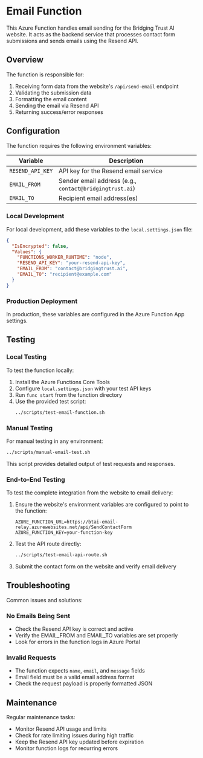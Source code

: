 # Email Function

This Azure Function handles email sending for the Bridging Trust AI website. It acts as the backend service that processes contact form submissions and sends emails using the Resend API.

## Overview

The function is responsible for:
1. Receiving form data from the website's `/api/send-email` endpoint
2. Validating the submission data
3. Formatting the email content
4. Sending the email via Resend API
5. Returning success/error responses

## Configuration

The function requires the following environment variables:

| Variable | Description |
|----------|-------------|
| `RESEND_API_KEY` | API key for the Resend email service |
| `EMAIL_FROM` | Sender email address (e.g., `contact@bridgingtrust.ai`) |
| `EMAIL_TO` | Recipient email address(es) |

### Local Development

For local development, add these variables to the `local.settings.json` file:

```json
{
  "IsEncrypted": false,
  "Values": {
    "FUNCTIONS_WORKER_RUNTIME": "node",
    "RESEND_API_KEY": "your-resend-api-key",
    "EMAIL_FROM": "contact@bridgingtrust.ai",
    "EMAIL_TO": "recipient@example.com"
  }
}
```

### Production Deployment

In production, these variables are configured in the Azure Function App settings.

## Testing

### Local Testing

To test the function locally:

1. Install the Azure Functions Core Tools
2. Configure `local.settings.json` with your test API keys
3. Run `func start` from the function directory
4. Use the provided test script:
   ```bash
   ../scripts/test-email-function.sh
   ```

### Manual Testing

For manual testing in any environment:
```bash
../scripts/manual-email-test.sh
```

This script provides detailed output of test requests and responses.

### End-to-End Testing

To test the complete integration from the website to email delivery:

1. Ensure the website's environment variables are configured to point to the function:
   ```
   AZURE_FUNCTION_URL=https://btai-email-relay.azurewebsites.net/api/SendContactForm
   AZURE_FUNCTION_KEY=your-function-key
   ```

2. Test the API route directly:
   ```bash
   ../scripts/test-email-api-route.sh
   ```

3. Submit the contact form on the website and verify email delivery

## Troubleshooting

Common issues and solutions:

### No Emails Being Sent
- Check the Resend API key is correct and active
- Verify the EMAIL_FROM and EMAIL_TO variables are set properly
- Look for errors in the function logs in Azure Portal

### Invalid Requests
- The function expects `name`, `email`, and `message` fields
- Email field must be a valid email address format
- Check the request payload is properly formatted JSON

## Maintenance

Regular maintenance tasks:

- Monitor Resend API usage and limits
- Check for rate limiting issues during high traffic
- Keep the Resend API key updated before expiration
- Monitor function logs for recurring errors 
